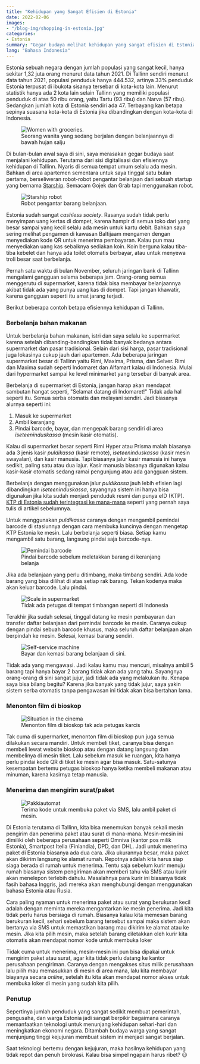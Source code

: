 ```yaml
---
title: "Kehidupan yang Sangat Efisien di Estonia"
date: 2022-02-06
images:
- "/blog-img/shopping-in-estonia.jpg"
categories:
- Estonia
summary: "Gegar budaya melihat kehidupan yang sangat efisien di Estonia berkat teknologi."
lang: "Bahasa Indonesia"
---
```


Estonia sebuah negara dengan jumlah populasi yang sangat kecil, hanya sekitar 1,32 juta orang menurut data tahun 2021. Di Tallinn sendiri menurut data tahun 2021, populasi penduduk hanya 444.532, artinya 33% penduduk Estonia terpusat di ibukota sisanya tersebar di kota-kota lain. Menurut statistik hanya ada 2 kota lain selain Tallinn yang memiliki populasi penduduk di atas 50 ribu orang, yaitu Tartu (93 ribu) dan Narva (57 ribu). Sedangkan jumlah kota di Estonia sendiri ada 47. Terbayang kan betapa sepinya suasana kota-kota di Estonia jika dibandingkan dengan kota-kota di Indonesia.

<figure class="figure">
<img src="/blog-img/shopping-in-estonia.jpg" class="figure-img img-fluid" alt="Women with groceries." />
<figcaption class="figure-caption text-center">Seorang wanita yang sedang berjalan dengan belanjaannya di bawah hujan salju</figcaption>
</figure>

Di bulan-bulan awal saya di sini, saya merasakan gegar budaya saat menjalani kehidupan. Terutama dari sisi digitalisasi dan efisiennya kehidupan di Tallinn. Nyaris di semua tempat umum selalu ada mesin. Bahkan di area apartemen sementara untuk saya tinggal satu bulan pertama, berseliweran robot-robot pengantar belanjaan dari sebuah startup yang bernama [Starship](https://www.starship.xyz). Semacam Gojek dan Grab tapi menggunakan robot.

<figure class="figure">
<img src="/blog-img/starship.gif" class="figure-img img-fluid" alt="Starship robot" />
<figcaption class="figure-caption text-center">Robot pengantar barang belanjaan.</figcaption>
</figure>

Estonia sudah sangat *cashless society*. Rasanya sudah tidak perlu menyimpan uang kertas di dompet, karena hampir di semua toko dari yang besar sampai yang kecil selalu ada mesin untuk kartu debit. Bahkan saya sering melihat pengamen di kawasan Baltijaam mengamen dengan menyediakan kode QR untuk menerima pembayaran. Kalau pun mau menyediakan uang kas sebaiknya sediakan koin. Koin berguna kalau tiba-tiba kebelet dan hanya ada toilet otomatis berbayar, atau untuk menyewa troli besar saat berbelanja.

Pernah satu waktu di bulan November, seluruh jaringan bank di Tallinn mengalami gangguan selama beberapa jam. Orang-orang semua menggerutu di supermarket, karena tidak bisa membayar belanjaannya akibat tidak ada yang punya uang kas di dompet. Tapi jangan khawatir, karena gangguan seperti itu amat jarang terjadi.

Berikut beberapa contoh betapa efisiennya kehidupan di Tallinn.

### Berbelanja bahan makanan

Untuk berbelanja bahan makanan, istri dan saya selalu ke supermarket karena setelah dibanding-bandingkan tidak banyak bedanya antara supermarket dan pasar tradisional. Selain dari sisi harga, pasar tradisional juga lokasinya cukup jauh dari apartemen. Ada beberapa jaringan supermarket besar di Tallinn yaitu Rimi, Maxima, Prisma, dan Selver. Rimi dan Maxima sudah seperti Indomaret dan Alfamart kalau di Indonesia. Mulai dari hypermarket sampai ke level minimarket yang tersebar di banyak area.

Berbelanja di supermarket di Estonia, jangan harap akan mendapat sambutan hangat seperti, "Selamat datang di Indomaret!" Tidak ada hal seperti itu. Semua serba otomatis dan melayani sendiri. Jadi biasanya alurnya seperti ini:
1. Masuk ke supermarket
2. Ambil keranjang
3. Pindai barcode, bayar, dan mengepak barang sendiri di area *iseteeninduskassa* (mesin kasir otomatis).

Kalau di supermarket besar seperti Rimi Hyper atau Prisma malah biasanya ada 3 jenis kasir *puldikassa* (kasir remote), *iseteeninduskassa* (kasir mesin swayalan), dan kasir manusia. Tapi biasanya jalur kasir manusia ini hanya sedikit, paling satu atau dua lajur. Kasir manusia biasanya digunakan kalau kasir-kasir otomatis sedang ramai pengunjung atau ada gangguan sistem.

Berbelanja dengan menggunakan jalur *puldikassa* jauh lebih efisien lagi dibandingkan *iseteeninduskassa*, sayangnya sistem ini hanya bisa digunakan jika kita sudah menjadi penduduk resmi dan punya eID (KTP). [KTP di Estonia sudah terintegrasi ke mana-mana](/estonia/ektp-yang-sesungguhnya) seperti yang pernah saya tulis di artikel sebelumnya.

Untuk menggunakan *puldikassa* caranya dengan mengambil pemindai barcode di stasiunnya dengan cara membuka kuncinya dengan mengetap KTP Estonia ke mesin. Lalu berbelanja seperti biasa. Setiap kamu mengambil satu barang, langsung pindai saja barcode-nya.

<figure class="figure">
<img src="/blog-img/self-scanner.jpg" class="figure-img img-fluid" alt="Pemindai barcode" />
<figcaption class="figure-caption text-center">Pindai barcode sebelum meletakkan barang di keranjang belanja</figcaption>
</figure>

Jika ada belanjaan yang perlu ditimbang, maka timbang sendiri. Ada kode barang yang bisa dilihat di atas setiap rak barang. Tekan kodenya maka akan keluar barcode. Lalu pindai.

<figure class="figure">
<img src="/blog-img/self-scale.jpg" class="figure-img img-fluid" alt="Scale in supermarket" />
<figcaption class="figure-caption text-center">Tidak ada petugas di tempat timbangan seperti di Indonesia</figcaption>
</figure>

Terakhir jika sudah selesai, tinggal datang ke mesin pembayaran dan transfer daftar belanjaan dari pemindai barcode ke mesin. Caranya cukup dengan pindai sebuah barcode khusus, maka seluruh daftar belanjaan akan berpindah ke mesin. Selesai, kemasi barang sendiri.

<figure class="figure">
<img src="/blog-img/iseteeninduskassa.jpg" class="figure-img img-fluid" alt="Self-service machine" />
<figcaption class="figure-caption text-center">Bayar dan kemasi barang belanjaan di sini.</figcaption>
</figure>

Tidak ada yang mengawasi. Jadi kalau kamu mau mencuri, misalnya ambil 5 barang tapi hanya bayar 2 barang tidak akan ada yang tahu. Sayangnya orang-orang di sini sangat jujur, jadi tidak ada yang melakukan itu. Kenapa saya bisa bilang begitu? Karena jika banyak yang tidak jujur, saya yakin sistem serba otomatis tanpa pengawasan ini tidak akan bisa bertahan lama.

### Menonton film di bioskop

<figure class="figure">
<img src="/blog-img/cinamon-kino.gif" class="figure-img img-fluid" alt="Situation in the cinema" />
<figcaption class="figure-caption text-center">Menonton film di bioskop tak ada petugas karcis</figcaption>
</figure>

Tak cuma di supermarket, menonton film di bioskop pun juga semua dilakukan secara mandiri. Untuk membeli tiket, caranya bisa dengan membeli lewat website bioskop atau dengan datang langsung dan membelinya di mesin tiket. Lalu sebelum masuk ke ruangan, kita hanya perlu pindai kode QR di tiket ke mesin agar bisa masuk. Satu-satunya kesempatan bertemu petugas bioskop hanya ketika membeli makanan atau minuman, karena kasirnya tetap manusia.

### Menerima dan mengirim surat/paket

<figure class="figure">
<img src="/blog-img/smartpost-itella.jpg" class="figure-img img-fluid" alt="Pakkiautomat" />
<figcaption class="figure-caption text-center">Terima kode untuk membuka paket via SMS, lalu ambil paket di mesin.</figcaption>
</figure>

Di Estonia terutama di Tallinn, kita bisa menemukan banyak sekali mesin pengirim dan penerima paket atau surat di mana-mana. Mesin-mesin ini dimiliki oleh beberapa perusahaan seperti Omniva (kantor pos milik Estonia), Smartpost Itella (Finlandia), DPD, dan DHL. Jadi untuk menerima paket di Estonia biasanya ada dua cara. Jika ukurannya besar, maka paket akan dikirim langsung ke alamat rumah. Repotnya adalah kita harus siap siaga berada di rumah untuk menerima. Tentu saja sebelum kurir menuju rumah biasanya sistem pengiriman akan memberi tahu via SMS atau kurir akan menelepon terlebih dahulu. Masalahnya para kurir ini biasanya tidak fasih bahasa Inggris, jadi mereka akan menghubungi dengan menggunakan bahasa Estonia atau Rusia.

Cara paling nyaman untuk menerima paket atau surat yang berukuran kecil adalah dengan meminta mereka mengantarkan ke mesin penerima. Jadi kita tidak perlu harus bersiaga di rumah. Biasanya kalau kita memesan barang berukuran kecil, sehari sebelum barang tersebut sampai maka sistem akan bertanya via SMS untuk memastikan barang mau dikirim ke alamat atau ke mesin. Jika kita pilih mesin, maka setelah barang diletakkan oleh kurir kita otomatis akan mendapat nomor kode untuk membuka loker

Tidak cuma untuk menerima, mesin-mesin ini pun bisa dipakai untuk mengirim paket atau surat, agar kita tidak perlu datang ke kantor perusahaan pengiriman. Caranya dengan mengakses situs milik perusahaan lalu pilih mau memasukkan di mesin di area mana, lalu kita membayar biayanya secara *online*, setelah itu kita akan mendapat nomor akses untuk membuka loker di mesin yang sudah kita pilih.

### Penutup

Sepertinya jumlah penduduk yang sangat sedikit membuat pemerintah, pengusaha, dan warga Estonia jadi sangat berpikir bagaimana caranya memanfaatkan teknologi untuk menunjang kehidupan sehari-hari dan meningkatkan ekonomi negara. Ditambah budaya warga yang sangat menjunjung tinggi kejujuran membuat sistem ini menjadi sangat berjalan.

Saat teknologi bertemu dengan kejujuran, maka hasilnya kehidupan yang tidak repot dan penuh birokrasi. Kalau bisa simpel ngapain harus ribet? 😉 
